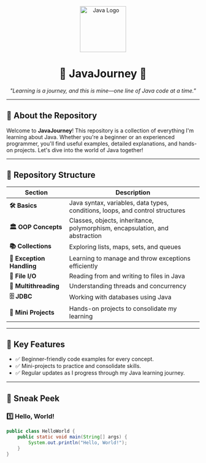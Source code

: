 <p align="center">
  <img src="https://upload.wikimedia.org/wikipedia/en/3/30/Java_programming_language_logo.svg" alt="Java Logo" width="120">
</p>

<h1 align="center">🌟 JavaJourney 🌟</h1>
<p align="center">
  <i>"Learning is a journey, and this is mine—one line of Java code at a time."</i>
</p>

---

## 📖 About the Repository

Welcome to **JavaJourney**! This repository is a collection of everything I'm learning about Java. Whether you're a beginner or an experienced programmer, you'll find useful examples, detailed explanations, and hands-on projects. Let's dive into the world of Java together!

---

## 📂 Repository Structure

| Section                   | Description                                                                   |
| ------------------------- | ----------------------------------------------------------------------------- |
| **🛠️ Basics**             | Java syntax, variables, data types, conditions, loops, and control structures |
| **🏛️ OOP Concepts**       | Classes, objects, inheritance, polymorphism, encapsulation, and abstraction   |
| **📚 Collections**        | Exploring lists, maps, sets, and queues                                       |
| **🚨 Exception Handling** | Learning to manage and throw exceptions efficiently                           |
| **📂 File I/O**           | Reading from and writing to files in Java                                     |
| **🔀 Multithreading**     | Understanding threads and concurrency                                         |
| **🗄️ JDBC**               | Working with databases using Java                                             |
| **🎯 Mini Projects**      | Hands-on projects to consolidate my learning                                  |

---

## 🌟 Key Features

- ✅ Beginner-friendly code examples for every concept.
- ✅ Mini-projects to practice and consolidate skills.
- ✅ Regular updates as I progress through my Java learning journey.

---

## 📸 Sneak Peek

### 1️⃣ Hello, World!

```java
public class HelloWorld {
    public static void main(String[] args) {
        System.out.println("Hello, World!");
    }
}
```
